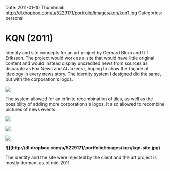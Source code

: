 Date: 2011-01-10
Thumbnail: http://dl.dropbox.com/u/5229171/portfolio/images/kqn/kqn1.jpg
Categories: personal

# KQN (2011)

Identity and site concepts for an art project by Gerhard Blum and Ulf Eriksson. The project would work as a site that would have little original content and would instead display uncredited news from sources as disparate as Fox News and Al Jazeera, hoping to show the façade of ideology in every news story. The identity system I designed did the same, but with the corporation's logos.

![](http://dl.dropbox.com/u/5229171/portfolio/images/kqn/kqn1.jpg)

The system allowed for an infinite recombination of tiles, as well as the possibility of adding more corporations's logos. It also allowed to recombine pictures of news events.

![](http://dl.dropbox.com/u/5229171/portfolio/images/kqn/mosaic1.jpg)

![](http://dl.dropbox.com/u/5229171/portfolio/images/kqn/kqn-lettering.jpg)

![](http://dl.dropbox.com/u/5229171/portfolio/images/kqn/kqn-example.jpg)

<b class="site-frame">
![](http://dl.dropbox.com/u/5229171/portfolio/images/kqn/kqn-site.jpg)
</b>

The identity and the site were rejected by the client and the art project is mostly dormant as of mid-2011.
